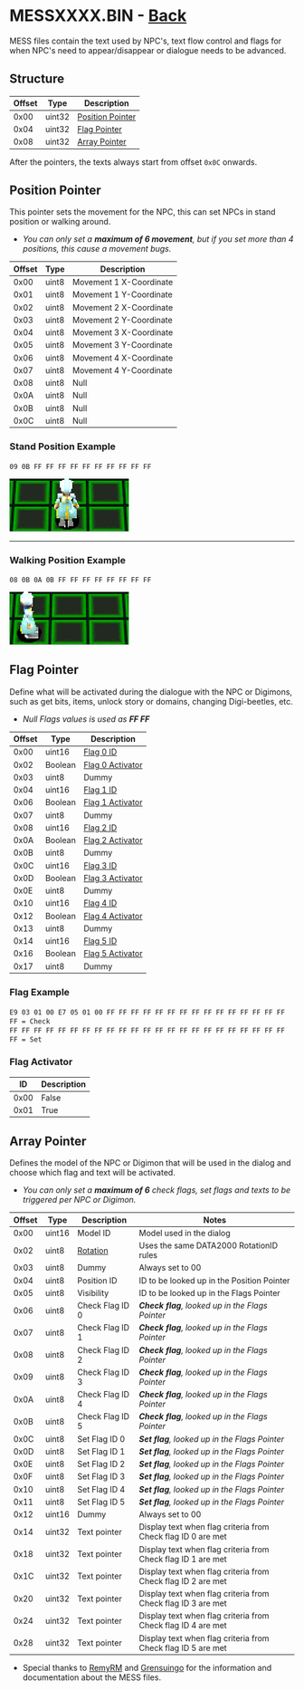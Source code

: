 # MESSXXXX.BIN - [Back](../../home.md)

MESS files contain the text used by NPC's, text flow control and flags for when NPC's need to appear/disappear or dialogue needs to be advanced.

## Structure

| Offset | Type | Description |
|--------|------|-------------|
| 0x00   | uint32 | [Position Pointer](#position-pointer)
| 0x04   | uint32 | [Flag Pointer](#flag-pointer)
| 0x08   | uint32 | [Array Pointer](#array-pointer)

After the pointers, the texts always start from offset `0x0C` onwards.

## Position Pointer
This pointer sets the movement for the NPC, this can set NPCs in stand position or walking around.
* _You can only set a **maximum of 6 movement**, but if you set more than 4 positions, this cause a movement bugs._

| Offset | Type | Description |
|--------|------|-------------|
| 0x00   | uint8 | Movement 1 X-Coordinate
| 0x01   | uint8 | Movement 1 Y-Coordinate
| 0x02   | uint8 | Movement 2 X-Coordinate
| 0x03   | uint8 | Movement 2 Y-Coordinate
| 0x04   | uint8 | Movement 3 X-Coordinate
| 0x05   | uint8 | Movement 3 Y-Coordinate
| 0x06   | uint8 | Movement 4 X-Coordinate
| 0x07   | uint8 | Movement 4 Y-Coordinate
| 0x08   | uint8 | Null
| 0x0A   | uint8 | Null
| 0x0B   | uint8 | Null
| 0x0C   | uint8 | Null

### Stand Position Example
```
09 0B FF FF FF FF FF FF FF FF FF FF
```
![stand](../../Resource/stand.gif)

----
### Walking Position Example
```
08 0B 0A 0B FF FF FF FF FF FF FF FF
```
![walking](../../Resource/walking.gif)

## Flag Pointer
Define what will be activated during the dialogue with the NPC or Digimons, such as get bits, items, unlock story or domains, changing Digi-beetles, etc.<br>
* _Null Flags values is used as **FF FF**_

| Offset | Type | Description |
|--------|------|-------------|
| 0x00   | uint16 | [Flag 0 ID](../Dictionary/Flag.md)
| 0x02   | Boolean | [Flag 0 Activator](#flag-activator)
| 0x03   | uint8 | Dummy
| 0x04   | uint16 | [Flag 1 ID](../Dictionary/Flag.md)
| 0x06   | Boolean | [Flag 1 Activator](#flag-activator)
| 0x07   | uint8 | Dummy
| 0x08   | uint16 | [Flag 2 ID](../Dictionary/Flag.md)
| 0x0A   | Boolean | [Flag 2 Activator](#flag-activator)
| 0x0B   | uint8 | Dummy
| 0x0C   | uint16 | [Flag 3 ID](../Dictionary/Flag.md)
| 0x0D   | Boolean | [Flag 3 Activator](#flag-activator)
| 0x0E   | uint8 | Dummy
| 0x10   | uint16 | [Flag 4 ID](../Dictionary/Flag.md)
| 0x12   | Boolean | [Flag 4 Activator](#flag-activator)
| 0x13   | uint8 | Dummy
| 0x14   | uint16 | [Flag 5 ID](../Dictionary/Flag.md)
| 0x16   | Boolean | [Flag 5 Activator](#flag-activator)
| 0x17   | uint8 | Dummy

### Flag Example
```
E9 03 01 00 E7 05 01 00 FF FF FF FF FF FF FF FF FF FF FF FF FF FF FF FF = Check
FF FF FF FF FF FF FF FF FF FF FF FF FF FF FF FF FF FF FF FF FF FF FF FF = Set
```

### Flag Activator

| ID | Description |
|--------|------|
| 0x00   | False |
| 0x01   | True |

## Array Pointer
Defines the model of the NPC or Digimon that will be used in the dialog and choose which flag and text will be activated.
* _You can only set a **maximum of 6** check flags, set flags and texts to be triggered per NPC or Digimon._

| Offset | Type | Description |Notes|
|--------|------|-------------|-----|
| 0x00   | uint16 | Model ID |Model used in the dialog
| 0x02   | uint8 | [Rotation](https://gledson999.github.io/opendw2/DMW2/CITY/DATA2000.html#rotation-id) |Uses the same DATA2000 RotationID rules
| 0x03   | uint8 | Dummy |Always set to 00
| 0x04   | uint8 | Position ID |ID to be looked up in the Position Pointer
| 0x05   | uint8 | Visibility |ID to be looked up in the Flags Pointer
| 0x06   | uint8 | Check Flag ID 0 |**_Check flag_**_, looked up in the Flags Pointer_
| 0x07   | uint8 | Check Flag ID 1 |**_Check flag_**_, looked up in the Flags Pointer_
| 0x08   | uint8 | Check Flag ID 2 |**_Check flag_**_, looked up in the Flags Pointer_
| 0x09   | uint8 | Check Flag ID 3 |**_Check flag_**_, looked up in the Flags Pointer_
| 0x0A   | uint8 | Check Flag ID 4 |**_Check flag_**_, looked up in the Flags Pointer_
| 0x0B   | uint8 | Check Flag ID 5 |**_Check flag_**_, looked up in the Flags Pointer_
| 0x0C   | uint8 | Set Flag ID 0 |**_Set flag_**_, looked up in the Flags Pointer_
| 0x0D   | uint8 | Set Flag ID 1 |**_Set flag_**_, looked up in the Flags Pointer_
| 0x0E   | uint8 | Set Flag ID 2 |**_Set flag_**_, looked up in the Flags Pointer_
| 0x0F   | uint8 | Set Flag ID 3 |**_Set flag_**_, looked up in the Flags Pointer_
| 0x10   | uint8 | Set Flag ID 4 |**_Set flag_**_, looked up in the Flags Pointer_
| 0x11   | uint8 | Set Flag ID 5 |**_Set flag_**_, looked up in the Flags Pointer_
| 0x12   | uint16 | Dummy|Always set to 00
| 0x14   | uint32 | Text pointer |Display text when flag criteria from Check flag ID 0 are met
| 0x18   | uint32 | Text pointer |Display text when flag criteria from Check flag ID 1 are met
| 0x1C   | uint32 | Text pointer |Display text when flag criteria from Check flag ID 2 are met
| 0x20   | uint32 | Text pointer |Display text when flag criteria from Check flag ID 3 are met
| 0x24   | uint32 | Text pointer |Display text when flag criteria from Check flag ID 4 are met
| 0x28   | uint32 | Text pointer |Display text when flag criteria from Check flag ID 5 are met

* Special thanks to [RemyRM](https://github.com/RemyRM) and [Grensuingo](https://github.com/Grensuingo) for the information and documentation about the MESS files.
